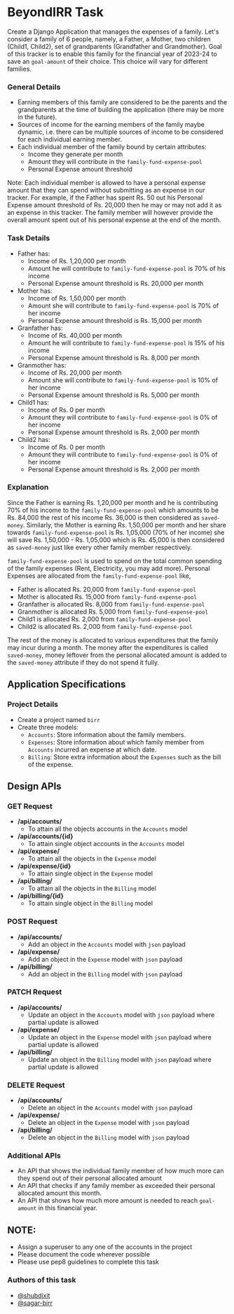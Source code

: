 # BeyondIRR Task

Create a Django Application that manages the expenses of a family. Let's consider a family of 6 people, namely, a Father, a Mother, two children (Child1, Child2), set of grandparents (Grandfather and Grandmother). Goal of this tracker is to enable this family for the financial year of 2023-24 to save an `goal-amount` of their choice. This choice will vary for different families. 

### General Details

- Earning members of this family are considered to be the parents and the grandparents at the time of building the application (there may be more in the future).
- Sources of income for the earning members of the family maybe dynamic, i.e. there can be multiple sources of income to be considered for each individual earning member.
- Each individual member of the family bound by certain attributes:
    - Income they generate per month
    - Amount they will contribute in the `family-fund-expense-pool`
    - Personal Expense amount threshold 

Note: Each individual member is allowed to have a personal expense amount that they can spend without submitting as an expense in our tracker. For example, if the Father has spent Rs. 50 out his Personal Expense amount threshold of Rs. 20,000 then he may or may not add it as an expense in this tracker. The family member will however provide the overall amount spent out of his personal expense at the end of the month.

### Task Details
- Father has:
    - Income of Rs. 1,20,000 per month
    - Amount he will contribute to `family-fund-expense-pool` is 70% of his income
    - Personal Expense amount threshold is Rs. 20,000 per month
- Mother has:
    - Income of Rs. 1,50,000 per month
    - Amount she will contribute to `family-fund-expense-pool` is 70% of her income
    - Personal Expense amount threshold is Rs. 15,000 per month
- Granfather has:
    - Income of Rs. 40,000 per month
    - Amount he will contribute to `family-fund-expense-pool` is 15% of his income
    - Personal Expense amount threshold is Rs. 8,000 per month
- Granmother has:
    - Income of Rs. 20,000 per month
    - Amount she will contribute to `family-fund-expense-pool` is 10% of her income
    - Personal Expense amount threshold is Rs. 5,000 per month
- Child1 has:
    - Income of Rs. 0 per month
    - Amount they will contribute to `family-fund-expense-pool` is 0% of her income
    - Personal Expense amount threshold is Rs. 2,000 per month
- Child2 has:
    - Income of Rs. 0 per month
    - Amount they will contribute to `family-fund-expense-pool` is 0% of her income
    - Personal Expense amount threshold is Rs. 2,000 per month

### Explanation
Since the Father is earning Rs. 1,20,000 per month and he is contributing 70% of his income to the `family-fund-expense-pool` which amounts to be Rs. 84,000 the rest of his income Rs. 36,000 is then considered as `saved-money`. Similarly, the Mother is earning Rs. 1,50,000 per month and her share towards `family-fund-expense-pool` is Rs. 1,05,000 (70% of her income) she will save Rs. 1,50,000 - Rs. 1,05,000 which is Rs. 45,000 is then considered as `saved-money` just like every other family member respectively.

`family-fund-expense-pool` is used to spend on the total common spending of the family expenses (Rent, Electricity, you may add more). Personal Expenses are allocated from the `family-fund-expense-pool` like,
- Father is allocated Rs. 20,000 from `family-fund-expense-pool`
- Mother is allocated Rs. 15,000 from `family-fund-expense-pool`
- Granfather is allocated Rs. 8,000 from `family-fund-expense-pool`
- Granmother is allocated Rs. 5,000 from `family-fund-expense-pool`
- Child1 is allocated Rs. 2,000 from `family-fund-expense-pool`
- Child2 is allocated Rs. 2,000 from `family-fund-expense-pool`

The rest of the money is allocated to various expenditures that the family may incur during a month. The money after the expenditures is called `saved-money`, money leftover from the personal allocated amount is added to the `saved-money` attribute if they do not spend it fully.

## Application Specifications

### Project Details
- Create a project named `birr`
- Create three models:
    - `Accounts`: Store information about the family members.
    - `Expenses`: Store information about which family member from `Accounts` incurred an expense at which date.
    - `Billing`: Store extra information about the `Expenses` such as the bill of the expense.


## Design APIs
### GET Request
- **/api/accounts/** 
    - To attain all the objects accounts in the `Accounts` model
- **/api/accounts/{id}**
    - To attain single object accounts in the `Accounts` model
- **/api/expense/** 
    - To attain all the objects in the `Expense` model
- **/api/expense/{id}**
    - To attain single object in the `Expense` model
- **/api/billing/** 
    - To attain all the objects in the `Billing` model
- **/api/billing/{id}**
    - To attain single object in the `Billing` model

### POST Request
- **/api/accounts/** 
    - Add an object in the `Accounts` model with `json` payload
- **/api/expense/** 
    - Add an object in the `Expense` model with `json` payload
- **/api/billing/** 
    - Add an object in the `Billing` model with `json` payload

### PATCH Request
- **/api/accounts/** 
    - Update an object in the `Accounts` model with `json` payload where partial update is allowed
- **/api/expense/** 
    - Update an object in the `Expense` model with `json` payload where partial update is allowed
- **/api/billing/** 
    - Update an object in the `Billing` model with `json` payload where partial update is allowed


### DELETE Request
- **/api/accounts/** 
    - Delete an object in the `Accounts` model with `json` payload
- **/api/expense/** 
    - Delete an object in the `Expense` model with `json` payload
- **/api/billing/** 
    - Delete an object in the `Billing` model with `json` payload


### Additional APIs
- An API that shows the individual family member of how much more can they spend out of their personal allocated amount
- An API that checks if any family member as exceeded their personal allocated amount this month. 
- An API that shows how much more amount is needed to reach `goal-amount` in this financial year.

**NOTE:**
---------------
- Assign a superuser to any one of the accounts in the project
- Please document the code wherever possible
- Please use pep8 guidelines to complete this task

### Authors of this task
- [@shubdixit](https://github.com/shubdixit)
- [@sagar-birr](https://github.com/sagar-birr)

